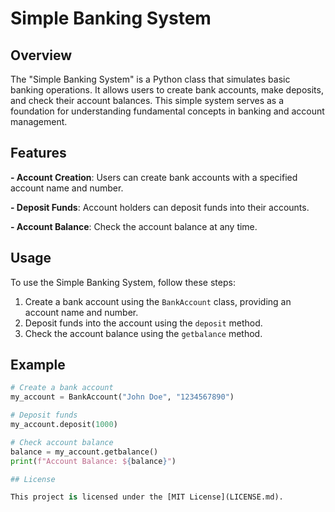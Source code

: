 # Simple Banking System

## Overview
The "Simple Banking System" is a Python class that simulates basic banking operations. It allows users to create bank accounts, make deposits, and check their account balances. This simple system serves as a foundation for understanding fundamental concepts in banking and account management.

## Features
**- Account Creation**: Users can create bank accounts with a specified account name and number.

**- Deposit Funds**: Account holders can deposit funds into their accounts.

**- Account Balance**: Check the account balance at any time.

## Usage

To use the Simple Banking System, follow these steps:

1. Create a bank account using the `BankAccount` class, providing an account name and number.
2. Deposit funds into the account using the `deposit` method.
3. Check the account balance using the `getbalance` method.

## Example

```python
# Create a bank account
my_account = BankAccount("John Doe", "1234567890")

# Deposit funds
my_account.deposit(1000)

# Check account balance
balance = my_account.getbalance()
print(f"Account Balance: ${balance}")

## License

This project is licensed under the [MIT License](LICENSE.md).

